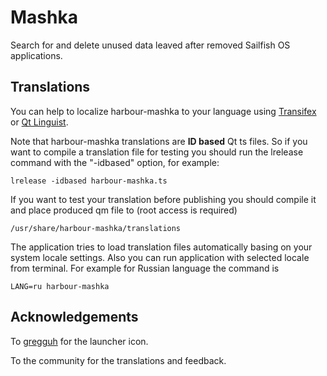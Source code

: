 # Mashka

Search for and delete unused data leaved after removed Sailfish OS applications.

## Translations

You can help to localize harbour-mashka to your language using [Transifex](https://www.transifex.com/mentaljam/harbour-mashka) or [Qt Linguist](http://doc.qt.io/qt-5/qtlinguist-index.html).

Note that harbour-mashka translations are **ID based** Qt ts files. So if you want to compile a translation file for testing you should run the lrelease command with the "-idbased" option, for example:

    lrelease -idbased harbour-mashka.ts

If you want to test your translation before publishing you should compile it and place produced qm file to (root access is required)

    /usr/share/harbour-mashka/translations

The application tries to load translation files automatically basing on your system locale settings. Also you can run application with selected locale from terminal. For example for Russian language the command is

    LANG=ru harbour-mashka

## Acknowledgements

To [gregguh](https://github.com/gregguh) for the launcher icon.

To the community for the translations and feedback.
